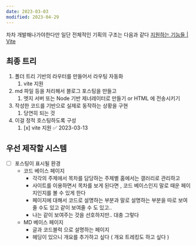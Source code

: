 ```yaml
---
date: 2023-03-03
modified: 2023-04-29
---
```


차차 개발해나가야한다만
일단 전체적인 기획의 구조는 다음과 같다
[지원하는 기능들 | Vite](https://vitejs-kr.github.io/guide/features.html#glob-import)

## 최종 트리

1. 폴더 트리 기반의 라우터를 만들어서 라우팅 자동화
   1. vite 지원
2. md 파일 등을 처리해서 블로그 포스팅을 만들고
   1. 엣지 서버 또는 Node 기반 제너레이터로 만들기 or HTML 에 전송시키기
3. 작성한 코드를 기반으로 실제로 동작하는 상황을 구현
   1. 당연히 되는 것
4. 이걸 정적 호스팅하도록 구성
   1. [x] vite 지원 ✅ 2023-03-13

## 우선 제작할 시스템

- [ ] 포스팅이 표시될 환경
  - 코드 베이스 페이지
    - 각각의 주제에서 목차를 담당하는 주제별 홈에서는 갤러리로 관리하고
    - 사이트를 이용하면서 목차를 보게 된다면 , 코드 베이스인지 말로 때운 페이지인지를 볼 수 있게 한다
    - 페이지에 대해서 코드로 설명하는 부분과 말로 설명하는 부분을 따로 보여 줄 수도 있고 같이 보여줄 수 도 있고..
    - 나는 같이 보여주는 것을 선호하지만.. 대충 그렇다
  - MD 베이스 페이지
    - 글과 코드블럭 으로 설명하는 페이지
    - 헤딩이 있으니 개요를 추가하고 싶다 ( 개요 트레킹도 하고 싶다 )

